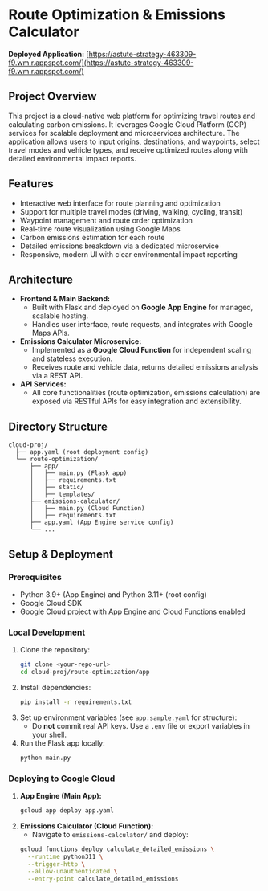 # Route Optimization & Emissions Calculator

**Deployed Application:** [https://astute-strategy-463309-f9.wm.r.appspot.com/](https://astute-strategy-463309-f9.wm.r.appspot.com/)

## Project Overview
This project is a cloud-native web platform for optimizing travel routes and calculating carbon emissions. It leverages Google Cloud Platform (GCP) services for scalable deployment and microservices architecture. The application allows users to input origins, destinations, and waypoints, select travel modes and vehicle types, and receive optimized routes along with detailed environmental impact reports.

## Features
- Interactive web interface for route planning and optimization
- Support for multiple travel modes (driving, walking, cycling, transit)
- Waypoint management and route order optimization
- Real-time route visualization using Google Maps
- Carbon emissions estimation for each route
- Detailed emissions breakdown via a dedicated microservice
- Responsive, modern UI with clear environmental impact reporting

## Architecture
- **Frontend & Main Backend:**
  - Built with Flask and deployed on **Google App Engine** for managed, scalable hosting.
  - Handles user interface, route requests, and integrates with Google Maps APIs.
- **Emissions Calculator Microservice:**
  - Implemented as a **Google Cloud Function** for independent scaling and stateless execution.
  - Receives route and vehicle data, returns detailed emissions analysis via a REST API.
- **API Services:**
  - All core functionalities (route optimization, emissions calculation) are exposed via RESTful APIs for easy integration and extensibility.

## Directory Structure
```
cloud-proj/
  ├── app.yaml (root deployment config)
  └── route-optimization/
      ├── app/
      │   ├── main.py (Flask app)
      │   ├── requirements.txt
      │   ├── static/
      │   ├── templates/
      ├── emissions-calculator/
      │   ├── main.py (Cloud Function)
      │   ├── requirements.txt
      ├── app.yaml (App Engine service config)
      └── ...
```

## Setup & Deployment

### Prerequisites
- Python 3.9+ (App Engine) and Python 3.11+ (root config)
- Google Cloud SDK
- Google Cloud project with App Engine and Cloud Functions enabled

### Local Development
1. Clone the repository:
   ```sh
   git clone <your-repo-url>
   cd cloud-proj/route-optimization/app
   ```
2. Install dependencies:
   ```sh
   pip install -r requirements.txt
   ```
3. Set up environment variables (see `app.sample.yaml` for structure):
   - Do **not** commit real API keys. Use a `.env` file or export variables in your shell.
4. Run the Flask app locally:
   ```sh
   python main.py
   ```

### Deploying to Google Cloud
1. **App Engine (Main App):**
   ```sh
   gcloud app deploy app.yaml
   ```
2. **Emissions Calculator (Cloud Function):**
   - Navigate to `emissions-calculator/` and deploy:
   ```sh
   gcloud functions deploy calculate_detailed_emissions \
     --runtime python311 \
     --trigger-http \
     --allow-unauthenticated \
     --entry-point calculate_detailed_emissions
   ```

